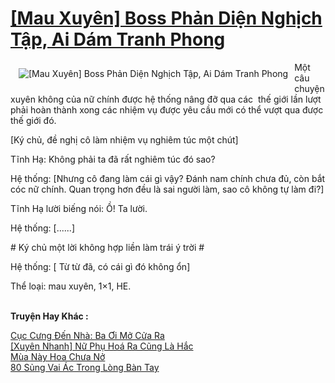 <a href="https://utruyen.com/mau-xuyen-boss-phan-dien-nghich-tap-ai-dam-tranh-phong/18857/" title="[Mau Xuyên] Boss Phản Diện Nghịch Tập, Ai Dám Tranh Phong"><h1>[Mau Xuyên] Boss Phản Diện Nghịch Tập, Ai Dám Tranh Phong</h1></a><div style="display:table"><img align="right" style="float: left; padding: 10px;" src="https://utruyen.com/images/story/200x260/mau-xuyen-boss-phan-dien-nghich-tap-ai-dam-tranh-phong.jpg" alt="[Mau Xuyên] Boss Phản Diện Nghịch Tập, Ai Dám Tranh Phong">Một câu chuyện xuyên không của nữ chính được hệ thống nâng đỡ qua các  thế giới lần lượt  phải hoàn thành xong các nhiệm vụ được yêu cầu mới có thể vượt qua được thế giới đó.<p></p>[Ký chủ, đề nghị cô làm nhiệm vụ nghiêm túc một chút]<p></p>Tĩnh Hạ: Không phải ta đã rất nghiêm túc đó sao?<p></p>Hệ thống: [Nhưng cô đang làm cái gì vậy? Đánh nam chính chưa đủ, còn bắt cóc nữ chính. Quan trọng hơn đều là sai người làm, sao cô không tự làm đi?]<p></p>Tĩnh Hạ lười biếng nói: Ồ! Ta lười.<p></p>Hệ thống: [......]<p></p># Ký chủ một lời không hợp liền làm trái ý trời #<p></p>Hệ thống: [ Từ từ đã, có cái gì đó không ổn]<p></p>Thể loại: mau xuyên, 1×1, HE.</div><p><br><b>Truyện Hay Khác :</b></p><a href="https://utruyen.com/cuc-cung-den-nha-ba-oi-mo-cua-ra/25391/" alt="Cục Cưng Đến Nhà: Ba Ơi Mở Cửa Ra">Cục Cưng Đến Nhà: Ba Ơi Mở Cửa Ra</a><br/><a href="https://github.com/mlquan/truyenhay/tree/master/truyenhay/25108/" alt="[Xuyên Nhanh] Nữ Phụ Hoá Ra Cũng Là Hắc">[Xuyên Nhanh] Nữ Phụ Hoá Ra Cũng Là Hắc</a><br/><a href="https://www.wattpad.com/story/199315117-m%C3%B9a-n%C3%A0y-hoa-ch%C6%B0a-n%E1%BB%9F" alt="Mùa Này Hoa Chưa Nở">Mùa Này Hoa Chưa Nở</a><br/><a href="https://github.com/mlquan/truyenhay/tree/master/truyenhay/25284/" alt="80 Sủng Vai Ác Trong Lòng Bàn Tay">80 Sủng Vai Ác Trong Lòng Bàn Tay</a><br/>